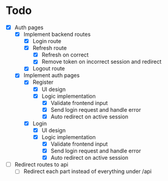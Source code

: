 # Todo
- [x] Auth pages
    - [x] Implement backend routes
        - [x] Login route
        - [x] Refresh route
            - [x] Refresh on correct
            - [x] Remove token on incorrect session and redirect
        - [x] Logout route
    - [x] Implement auth pages
        - [x] Register
            - [x] UI design
            - [x] Logic implementation
                - [x] Validate frontend input
                - [x] Send login request and handle error
                - [x] Auto redirect on active session
        - [x] Login
            - [x] UI design
            - [x] Logic implementation
                - [x] Validate frontend input
                - [x] Send login request and handle error
                - [x] Auto redirect on active session
- [ ] Redirect routes to api
    - [ ] Redirect each part instead of everything under /api
